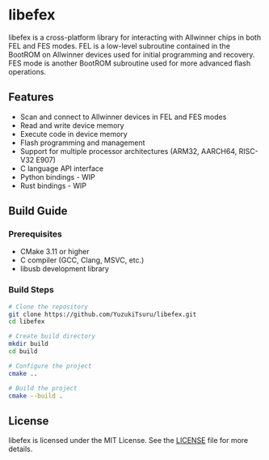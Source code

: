 # libefex

libefex is a cross-platform library for interacting with Allwinner chips in both FEL and FES modes. FEL is a low-level subroutine contained in the BootROM on Allwinner devices used for initial programming and recovery. FES mode is another BootROM subroutine used for more advanced flash operations.

## Features

- Scan and connect to Allwinner devices in FEL and FES modes
- Read and write device memory
- Execute code in device memory
- Flash programming and management
- Support for multiple processor architectures (ARM32, AARCH64, RISC-V32 E907)
- C language API interface
- Python bindings - WIP
- Rust bindings - WIP

## Build Guide

### Prerequisites

- CMake 3.11 or higher
- C compiler (GCC, Clang, MSVC, etc.)
- libusb development library

### Build Steps

```bash
# Clone the repository
git clone https://github.com/YuzukiTsuru/libefex.git
cd libefex

# Create build directory
mkdir build
cd build

# Configure the project
cmake ..

# Build the project
cmake --build .
```

## License

libefex is licensed under the MIT License. See the [LICENSE](LICENSE) file for more details.